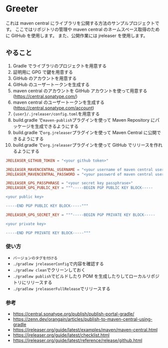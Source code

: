 # Greeter

これは maven central にライブラリを公開する方法のサンプルプロジェクトです。
ここではリポジトリの管理や maven central のネームスペース取得のために GitHub を使用します。
また、公開作業には jreleaser を使用します。

## やること

1. Gradle でライブラリのプロジェクトを用意する
2. 証明用に GPG で鍵を用意する
3. GitHub のアカウントを用意する
4. GitHub のユーザートークンを生成する
5. maven central のアカウントを GitHub アカウントを使って用意する(https://central.sonatype.com/)
6. maven central のユーザートークンを生成する(https://central.sonatype.com/account)
7. `{user}/.jreleaser/config.toml`を用意する
8. build.gradle で`maven-publish`プラグインを使って Maven Repository にパッケージを生成できるようにする
9. build.gradle で`org.jreleaser`プラグインを使って Maven Central に公開できるようにする
10. build.gradle で`org.jreleaser`プラグインを使って GitHub でリリースを作れるようにする

```toml
JRELEASER_GITHUB_TOKEN = "<your github token>"

JRELEASER_MAVENCENTRAL_USERNAME = "<your username of maven central user token>"
JRELEASER_MAVENCENTRAL_PASSWORD = "<your password of maven central user token>"

JRELEASER_GPG_PASSPHRASE = "<your secret key passphrase>"
JRELEASER_GPG_PUBLIC_KEY = """-----BEGIN PGP PUBLIC KEY BLOCK-----

<your public key>

-----END PGP PUBLIC KEY BLOCK-----"""

JRELEASER_GPG_SECRET_KEY = """-----BEGIN PGP PRIVATE KEY BLOCK-----

<your private key>

-----END PGP PRIVATE KEY BLOCK-----"""
```

### 使い方

- `バージョンのタグを付ける`
- `./gradlew jreleaserConfig`で内容を確認する
- `./gradlew clean`でクリーンしておく
- `./gradlew publish`でビルドしたり POM を生成したりしてローカルリポジトリにリリースする
- `./gradlew jreleaserFullRelease`でリリースする

### 参考

- https://central.sonatype.org/publish/publish-portal-gradle/
- https://zenn.dev/orangain/articles/publish-to-maven-central-using-gradle
- https://jreleaser.org/guide/latest/examples/maven/maven-central.html
- https://jreleaser.org/guide/latest/checklist.html
- https://jreleaser.org/guide/latest/reference/release/github.html
